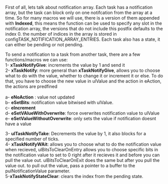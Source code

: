 First of all, lets talk about notification array. Each task has a notification array, but the task can block only on one notifcation from the array at a time.
So for many macros we will use, there is a version of them appended with **Indexed**, this means the function can be used to specify any slot in the notification array, the versions that do not include this postfix defaults to the index 0. the number of indices in the array is stored in configTASK_NOTIFICATION_ARRAY_ENTRIES. Each task also has a state, it can either be pending or not pending.


To send a notification to a task from another task, there are a few functions/macros we can use: <br>
1- **xTaskNotifyGive**: increments the value by 1 and send it<br>
2- **xTaskNotify**: more general than **xTaskNotifyGive**, allows you to choose what to do with the value, whether to change it or increment it or else. To do that, you have to choose the new value in ulValue and the action in eAction, the actions are predfined <br><br>
a- **eNoAction** : value not updated <br>
b- **eSetBits**: notification value bitwised with ulValue.<br>
c- **eIncrement**<br>
d- **eSetVAlueWithOverwrite**: force overwrites notification value to ulValue<br>
e- **eSetValueWithoutOverwrite**: only sets the value if notification doesnt have a value <br>

3- **ulTaskNotifyTake**: Decrements the value by 1, it also blocks for a specified number of ticks.<br>
4- **xTaskNotifyWAit**: allows you to choose what to do the notification value when recieved, ulBitsToClearOnEntry allows you to choose specific bits 
in the notification value to set to 0 right after it recieves it and before you can pull the value out. ulBitsToClearOnExit does the same but after you pull the  value out.  to pull out the value, pass a pointer to a buffer to the pulNotificationValue parameter.<br>
5-**xTaskNotifyStateClear**: clears the index from the pending state.